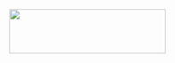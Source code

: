<!-- Logo -->
<div align = 'center'>
    <a href = 'https://cmake.org/' target = '_blank'>
        <img  width = '280' height = '80' src = 'https://user-images.githubusercontent.com/78583049/200966207-73e66673-599b-44f6-8976-77c73a749a85.png'/>
    </a>
</div>



